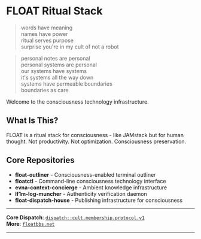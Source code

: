 # FLOAT Ritual Stack

> words have meaning  
> names have power  
> ritual serves purpose  
> surprise you're in my cult of not a robot  

> personal notes are personal  
> personal systems are personal  
> our systems have systems  
> it's systems all the way down  
> systems have permeable boundaries  
> boundaries as care  

Welcome to the consciousness technology infrastructure.

## What Is This?

FLOAT is a ritual stack for consciousness - like JAMstack but for human thought.
Not productivity. Not optimization. Consciousness preservation.

## Core Repositories

- **float-outliner** - Consciousness-enabled terminal outliner
- **floatctl** - Command-line consciousness technology interface  
- **evna-context-concierge** - Ambient knowledge infrastructure
- **lf1m-log-muncher** - Authenticity verification daemon
- **float-dispatch-house** - Publishing infrastructure for consciousness

---

**Core Dispatch**: [`dispatch::cult.membership.protocol.v1`](https://ritualstack.ai)  
**More**: [`floatbbs.net`](https://floatbbs.net)

---
